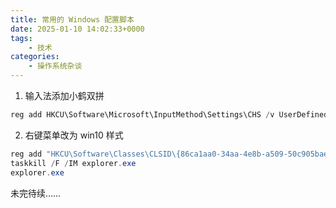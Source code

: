 ```yaml
---
title: 常用的 Windows 配置脚本
date: 2025-01-10 14:02:33+0000
tags:
    - 技术
categories:
    - 操作系统杂谈
---
```


1. 输入法添加小鹤双拼

```powershell
reg add HKCU\Software\Microsoft\InputMethod\Settings\CHS /v UserDefinedDoublePinyinScheme0 /t REG_SZ /d "小鹤双拼*2*^*iuvdjhcwfg^xmlnpbksqszxkrltvyovt" /f
```

2. 右键菜单改为 win10 样式

```powershell
reg add "HKCU\Software\Classes\CLSID\{86ca1aa0-34aa-4e8b-a509-50c905bae2a2}\InprocServer32" /f
taskkill /F /IM explorer.exe
explorer.exe
```

未完待续……
